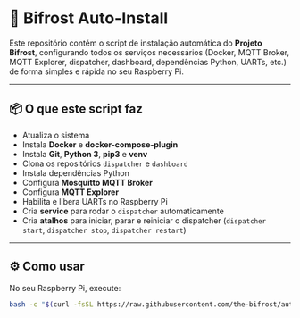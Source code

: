 # 🚀 Bifrost Auto-Install

Este repositório contém o script de instalação automática do **Projeto Bifrost**, configurando todos os serviços necessários (Docker, MQTT Broker, MQTT Explorer, dispatcher, dashboard, dependências Python, UARTs, etc.) de forma simples e rápida no seu Raspberry Pi.

---

## 📦 O que este script faz

- Atualiza o sistema
- Instala **Docker** e **docker-compose-plugin**
- Instala **Git**, **Python 3**, **pip3** e **venv**
- Clona os repositórios `dispatcher` e `dashboard`
- Instala dependências Python
- Configura **Mosquitto MQTT Broker**
- Configura **MQTT Explorer**
- Habilita e libera UARTs no Raspberry Pi
- Cria **service** para rodar o `dispatcher` automaticamente
- Cria **atalhos** para iniciar, parar e reiniciar o dispatcher (`dispatcher start`, `dispatcher stop`, `dispatcher restart`)

---

## ⚙️ Como usar

No seu Raspberry Pi, execute:

```bash
bash -c "$(curl -fsSL https://raw.githubusercontent.com/the-bifrost/auto-installation/main/auto-install.sh)"
